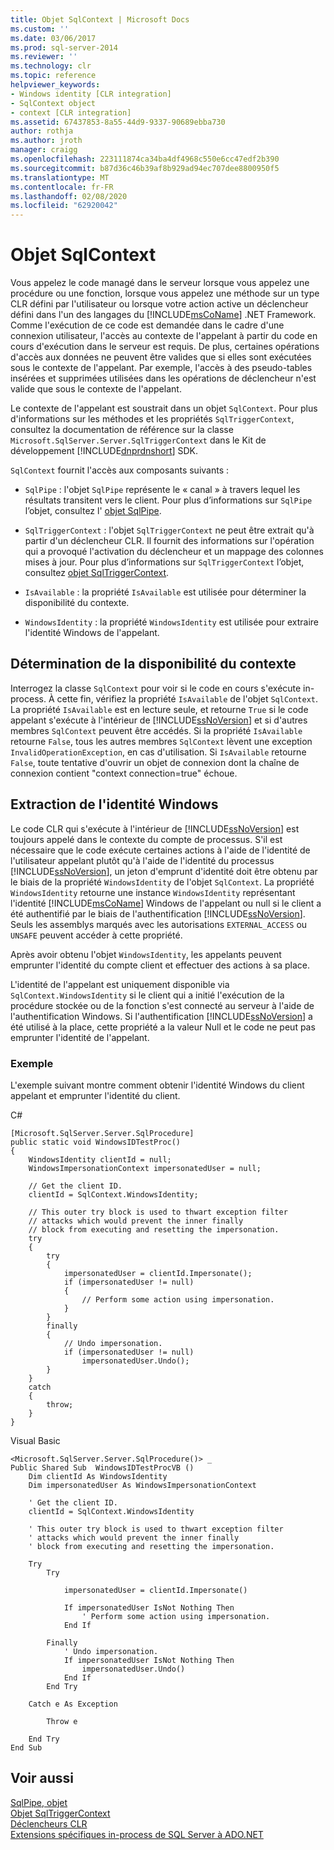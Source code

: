 ```yaml
---
title: Objet SqlContext | Microsoft Docs
ms.custom: ''
ms.date: 03/06/2017
ms.prod: sql-server-2014
ms.reviewer: ''
ms.technology: clr
ms.topic: reference
helpviewer_keywords:
- Windows identity [CLR integration]
- SqlContext object
- context [CLR integration]
ms.assetid: 67437853-8a55-44d9-9337-90689ebba730
author: rothja
ms.author: jroth
manager: craigg
ms.openlocfilehash: 223111874ca34ba4df4968c550e6cc47edf2b390
ms.sourcegitcommit: b87d36c46b39af8b929ad94ec707dee8800950f5
ms.translationtype: MT
ms.contentlocale: fr-FR
ms.lasthandoff: 02/08/2020
ms.locfileid: "62920042"
---
```

# <a name="sqlcontext-object"></a>Objet SqlContext
  Vous appelez le code managé dans le serveur lorsque vous appelez une procédure ou une fonction, lorsque vous appelez une méthode sur un type CLR défini par l'utilisateur ou lorsque votre action active un déclencheur défini dans l'un des langages du [!INCLUDE[msCoName](../../includes/msconame-md.md)] .NET Framework. Comme l'exécution de ce code est demandée dans le cadre d'une connexion utilisateur, l'accès au contexte de l'appelant à partir du code en cours d'exécution dans le serveur est requis. De plus, certaines opérations d'accès aux données ne peuvent être valides que si elles sont exécutées sous le contexte de l'appelant. Par exemple, l'accès à des pseudo-tables insérées et supprimées utilisées dans les opérations de déclencheur n'est valide que sous le contexte de l'appelant.  
  
 Le contexte de l'appelant est soustrait dans un objet `SqlContext`. Pour plus d'informations sur les méthodes et les propriétés `SqlTriggerContext`, consultez la documentation de référence sur la classe `Microsoft.SqlServer.Server.SqlTriggerContext` dans le Kit de développement [!INCLUDE[dnprdnshort](../../includes/dnprdnshort-md.md)] SDK.  
  
 
  `SqlContext` fournit l'accès aux composants suivants :  
  
-   
  `SqlPipe` : l'objet `SqlPipe` représente le « canal » à travers lequel les résultats transitent vers le client. Pour plus d’informations sur `SqlPipe` l’objet, consultez l' [objet SqlPipe](sqlpipe-object.md).  
  
-   
  `SqlTriggerContext` : l'objet `SqlTriggerContext` ne peut être extrait qu'à partir d'un déclencheur CLR. Il fournit des informations sur l'opération qui a provoqué l'activation du déclencheur et un mappage des colonnes mises à jour. Pour plus d’informations sur `SqlTriggerContext` l’objet, consultez [objet SqlTriggerContext](sqltriggercontext-object.md).  
  
-   
  `IsAvailable` : la propriété `IsAvailable` est utilisée pour déterminer la disponibilité du contexte.  
  
-   
  `WindowsIdentity` : la propriété `WindowsIdentity` est utilisée pour extraire l'identité Windows de l'appelant.  
  
## <a name="determining-context-availability"></a>Détermination de la disponibilité du contexte  
 Interrogez la classe `SqlContext` pour voir si le code en cours s'exécute in-process. À cette fin, vérifiez la propriété `IsAvailable` de l'objet `SqlContext`. La propriété `IsAvailable` est en lecture seule, et retourne `True` si le code appelant s'exécute à l'intérieur de [!INCLUDE[ssNoVersion](../../includes/ssnoversion-md.md)] et si d'autres membres `SqlContext` peuvent être accédés. Si la propriété `IsAvailable` retourne `False`, tous les autres membres `SqlContext` lèvent une exception `InvalidOperationException`, en cas d'utilisation. Si `IsAvailable` retourne `False`, toute tentative d'ouvrir un objet de connexion dont la chaîne de connexion contient "context connection=true" échoue.  
  
## <a name="retrieving-windows-identity"></a>Extraction de l'identité Windows  
 Le code CLR qui s'exécute à l'intérieur de [!INCLUDE[ssNoVersion](../../includes/ssnoversion-md.md)] est toujours appelé dans le contexte du compte de processus. S'il est nécessaire que le code exécute certaines actions à l'aide de l'identité de l'utilisateur appelant plutôt qu'à l'aide de l'identité du processus [!INCLUDE[ssNoVersion](../../includes/ssnoversion-md.md)], un jeton d'emprunt d'identité doit être obtenu par le biais de la propriété `WindowsIdentity` de l'objet `SqlContext`. La propriété `WindowsIdentity` retourne une instance `WindowsIdentity` représentant l'identité [!INCLUDE[msCoName](../../includes/msconame-md.md)] Windows de l'appelant ou null si le client a été authentifié par le biais de l'authentification [!INCLUDE[ssNoVersion](../../includes/ssnoversion-md.md)]. Seuls les assemblys marqués avec les autorisations `EXTERNAL_ACCESS` ou `UNSAFE` peuvent accéder à cette propriété.  
  
 Après avoir obtenu l'objet `WindowsIdentity`, les appelants peuvent emprunter l'identité du compte client et effectuer des actions à sa place.  
  
 L'identité de l'appelant est uniquement disponible via `SqlContext.WindowsIdentity` si le client qui a initié l'exécution de la procédure stockée ou de la fonction s'est connecté au serveur à l'aide de l'authentification Windows. Si l'authentification [!INCLUDE[ssNoVersion](../../includes/ssnoversion-md.md)] a été utilisé à la place, cette propriété a la valeur Null et le code ne peut pas emprunter l'identité de l'appelant.  
  
### <a name="example"></a>Exemple  
 L'exemple suivant montre comment obtenir l'identité Windows du client appelant et emprunter l'identité du client.  
  
 C#  
  
```  
[Microsoft.SqlServer.Server.SqlProcedure]  
public static void WindowsIDTestProc()  
{  
    WindowsIdentity clientId = null;  
    WindowsImpersonationContext impersonatedUser = null;  
  
    // Get the client ID.  
    clientId = SqlContext.WindowsIdentity;  
  
    // This outer try block is used to thwart exception filter   
    // attacks which would prevent the inner finally   
    // block from executing and resetting the impersonation.  
    try  
    {  
        try  
        {  
            impersonatedUser = clientId.Impersonate();  
            if (impersonatedUser != null)  
            {  
                // Perform some action using impersonation.  
            }  
        }  
        finally  
        {  
            // Undo impersonation.  
            if (impersonatedUser != null)  
                impersonatedUser.Undo();  
        }  
    }  
    catch  
    {  
        throw;  
    }  
}  
```  
  
 Visual Basic  
  
```  
<Microsoft.SqlServer.Server.SqlProcedure()> _  
Public Shared Sub  WindowsIDTestProcVB ()  
    Dim clientId As WindowsIdentity  
    Dim impersonatedUser As WindowsImpersonationContext  
  
    ' Get the client ID.  
    clientId = SqlContext.WindowsIdentity  
  
    ' This outer try block is used to thwart exception filter   
    ' attacks which would prevent the inner finally   
    ' block from executing and resetting the impersonation.  
  
    Try  
        Try  
  
            impersonatedUser = clientId.Impersonate()  
  
            If impersonatedUser IsNot Nothing Then  
                ' Perform some action using impersonation.  
            End If  
  
        Finally  
            ' Undo impersonation.  
            If impersonatedUser IsNot Nothing Then  
                impersonatedUser.Undo()  
            End If  
        End Try  
  
    Catch e As Exception  
  
        Throw e  
  
    End Try  
End Sub  
```  
  
## <a name="see-also"></a>Voir aussi  
 [SqlPipe, objet](sqlpipe-object.md)   
 [Objet SqlTriggerContext](sqltriggercontext-object.md)   
 [Déclencheurs CLR](../../database-engine/dev-guide/clr-triggers.md)   
 [Extensions spécifiques in-process de SQL Server à ADO.NET](sql-server-in-process-specific-extensions-to-ado-net.md)  
  
  
